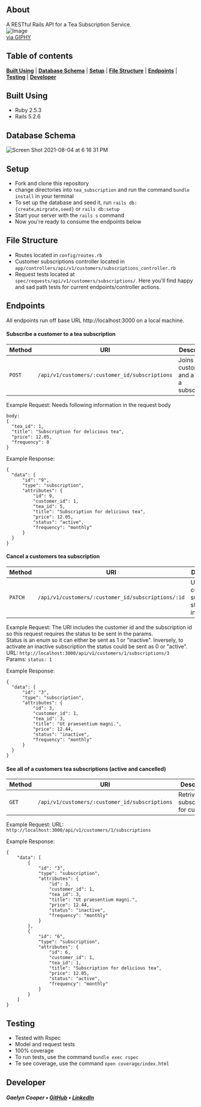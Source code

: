 ## About
A RESTful Rails API for a Tea Subscription Service.  
![Image](https://media.giphy.com/media/WPO1IoXaFIVuE/giphy.gif)    
[via GIPHY](https://giphy.com/embed/WPO1IoXaFIVuE)

## Table of contents
[**Built Using**](#built-using) |
[**Database Schema**](#database-schema) |
[**Setup**](#setup) |
[**File Structure**](#file-structure) |
[**Endpoints**](#endpoints) |
[**Testing**](#testing) |
[**Developer**](#developer)

## Built Using
- Ruby 2.5.3
- Rails 5.2.6

## Database Schema
![Screen Shot 2021-08-04 at 6 16 31 PM](https://user-images.githubusercontent.com/57960885/128267451-184ff5ca-6a78-4fa8-bd0a-e0a06dab0285.png)

## Setup
- Fork and clone this repository
- change directories into `tea_subscription` and run the command `bundle install` in your terminal
- To set up the database and seed it, run `rails db:{create,mirgrate,seed}` or `rails db:setup`
- Start your server with the `rails s` command
- Now you're ready to consume the endpoints below

## File Structure
- Routes located in `config/routes.rb`
- Customer subscriptions controller located in `app/controllers/api/v1/customers/subscriptions_controller.rb`
- Request tests located at `spec/requests/api/v1/customers/subscriptions/`. Here you'll find happy and sad path tests for current endpoints/controller actions.

## Endpoints
All endpoints run off base URL http://localhost:3000 on a local machine.

#### Subscribe a customer to a tea subscription
| Method   | URI                                      | Description                              |
| -------- | ---------------------------------------- | ---------------------------------------- |
| `POST` | `/api/v1/customers/:customer_id/subscriptions`| Joins a customer and a tea to a subscription |

Example Request:
Needs following information in the request body
```
body:
{
  "tea_id": 1,
  "title": "Subscription for delicious tea",
  "price": 12.05,
  "frequency": 0
}
```
Example Response:
```
{
  "data": {
      "id": "9",
      "type": "subscription",
      "attributes": {
          "id": 9,
          "customer_id": 1,
          "tea_id": 5,
          "title": "Subscription for delicious tea",
          "price": 12.05,
          "status": "active",
          "frequency": "monthly"
      }
  }
}
```
#### Cancel a customers tea subscription
| Method   | URI                                      | Description                              |
| -------- | ---------------------------------------- | ---------------------------------------- |
| `PATCH` | `/api/v1/customers/:customer_id/subscriptions/:id`| Updates the customer's subscription status to inactive |

Example Request:
The URI includes the customer id and the subscription id so this request requires the status to be sent in the params.  
Status is an enum so it can either be sent as 1 or "inactive". Inversely, to activate an inactive subscription the status could be sent as 0 or "active".  
URL: `http://localhost:3000/api/v1/customers/1/subscriptions/3`  
Params: `status: 1`

Example Response:
```
{
  "data": {
      "id": "3",
      "type": "subscription",
      "attributes": {
          "id": 3,
          "customer_id": 1,
          "tea_id": 3,
          "title": "Ut praesentium magni.",
          "price": 12.44,
          "status": "inactive",
          "frequency": "monthly"
      }
  }
}
```

#### See all of a customers tea subscriptions (active and cancelled)
| Method   | URI                                      | Description                              |
| -------- | ---------------------------------------- | ---------------------------------------- |
| `GET` | `/api/v1/customers/:customer_id/subscriptions`| Retrives all subscriptions for customer |



Example Request:
URL: `http://localhost:3000/api/v1/customers/1/subscriptions`

Example Response:
```
{
    "data": [
        {
            "id": "3",
            "type": "subscription",
            "attributes": {
                "id": 3,
                "customer_id": 1,
                "tea_id": 3,
                "title": "Ut praesentium magni.",
                "price": 12.44,
                "status": "inactive",
                "frequency": "monthly"
            }
        },
        {
            "id": "6",
            "type": "subscription",
            "attributes": {
                "id": 6,
                "customer_id": 1,
                "tea_id": 1,
                "title": "Subscription for delicious tea",
                "price": 12.05,
                "status": "active",
                "frequency": "monthly"
            }
        }
    ]
}
```

## Testing
- Tested with Rspec
- Model and request tests
- 100% coverage
- To run tests, use the command `bundle exec rspec`
- Te see coverage, use the command `open coverage/index.html`

## Developer
##### Gaelyn Cooper • [GitHub](https://github.com/gaelyn) • [LinkedIn](https://www.linkedin.com/in/gaelyn-cooper/)
